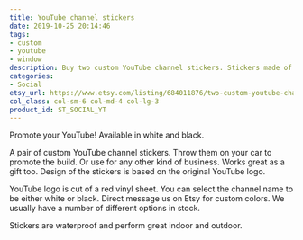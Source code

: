 ```yaml
---
title: YouTube channel stickers
date: 2019-10-25 20:14:46
tags:
- custom
- youtube
- window
description: Buy two custom YouTube channel stickers. Stickers made of glossy ORACAL vinyl.
categories:
- Social
etsy_url: https://www.etsy.com/listing/684011876/two-custom-youtube-channel-name-vinyl
col_class: col-sm-6 col-md-4 col-lg-3
product_id: ST_SOCIAL_YT
---
```


Promote your YouTube! Available in white and black.

<!-- more -->
<!-- {% asset_img content-image custom-personal-youtube-channel-name-sticker.jpg 'Personal YouTube channel name sticker"Personal YouTube channel name sticker"' %} -->

A pair of custom YouTube channel stickers. Throw them on your car to promote the build. Or use for any other kind of business. Works great as a gift too. Design of the stickers is based on the original YouTube logo.

YouTube logo is cut of a red vinyl sheet. You can select the channel name to be either white or black. Direct message us on Etsy for custom colors. We usually have a number of different options in stock.

Stickers are waterproof and perform great indoor and outdoor.
